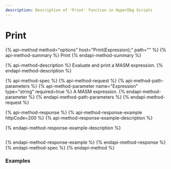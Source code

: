 ```yaml
---
description: Description of 'Print' function in HyperDbg Scripts
---
```


# Print

{% api-method method="options" host="Print\(Expression\);" path="" %}
{% api-method-summary %}
Print
{% endapi-method-summary %}

{% api-method-description %}
Evaluate and print a MASM expression.
{% endapi-method-description %}

{% api-method-spec %}
{% api-method-request %}
{% api-method-path-parameters %}
{% api-method-parameter name="Expression" type="string" required=true %}
A MASM expression.
{% endapi-method-parameter %}
{% endapi-method-path-parameters %}
{% endapi-method-request %}

{% api-method-response %}
{% api-method-response-example httpCode=200 %}
{% api-method-response-example-description %}

{% endapi-method-response-example-description %}

```

```
{% endapi-method-response-example %}
{% endapi-method-response %}
{% endapi-method-spec %}
{% endapi-method %}

### Examples



